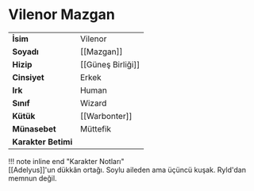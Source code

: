 # Vilenor Mazgan  
|  |  |  
|---|---|  
| **İsim** | Vilenor |  
| **Soyadı** | [[Mazgan]] |  
| **Hizip** | [[Güneş Birliği]] |  
| **Cinsiyet** | Erkek |  
| **Irk** | Human |  
| **Sınıf** | Wizard |  
| **Kütük** | [[Warbonter]] |  
| **Münasebet** | Müttefik |  
| **Karakter Betimi** |  |  
  
  
!!! note inline end "Karakter Notları"  
	[[Adelyus]]'un dükkân ortağı. Soylu aileden ama üçüncü kuşak. Ryld'dan memnun değil.  
	  
	  
	